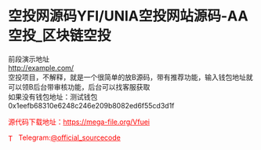 # 空投网源码YFI/UNIA空投网站源码-AA空投_区块链空投

前段演示地址<br>http://example.com/<br>空投项目，不解释，就是一个很简单的放B源码，带有推荐功能，输入钱包地址就可以领B后台带审核功能，后台可以找客服获取<br>如果没有钱包地址：测试钱包0x1eefb68310e6248c246e209b8082ed6f55cd3d1f<br>


<p style="color: red;">源代码下载地址：<a href="https://mega-file.org/Vfuei" style="color: red;">https://mega-file.org/Vfuei</a></p><p style="color: red;"><img src="https://cdn-icons-png.flaticon.com/512/2111/2111646.png" alt="Telegram Icon" style="width: 16px; vertical-align: middle; margin-right: 5px;">Telegram:<a href="https://t.me/official_sourcecode" style="color: red;">@official_sourcecode</a></p>